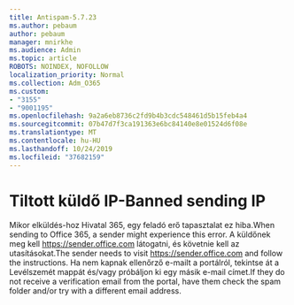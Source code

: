 ```yaml
---
title: Antispam-5.7.23
ms.author: pebaum
author: pebaum
manager: mnirkhe
ms.audience: Admin
ms.topic: article
ROBOTS: NOINDEX, NOFOLLOW
localization_priority: Normal
ms.collection: Adm_O365
ms.custom:
- "3155"
- "9001195"
ms.openlocfilehash: 9a2a6eb8736c2fd9b4b3cdc548461d5b15feb4a4
ms.sourcegitcommit: 07b47d7f3ca191363e6bc84140e8e01524d6f08e
ms.translationtype: MT
ms.contentlocale: hu-HU
ms.lasthandoff: 10/24/2019
ms.locfileid: "37682159"
---
```

# <a name="banned-sending-ip"></a><span data-ttu-id="fbdc8-102">Tiltott küldő IP-</span><span class="sxs-lookup"><span data-stu-id="fbdc8-102">Banned sending IP</span></span>

<span data-ttu-id="fbdc8-103">Mikor elküldés-hoz Hivatal 365, egy feladó erő tapasztalat ez hiba.</span><span class="sxs-lookup"><span data-stu-id="fbdc8-103">When sending to Office 365, a sender might experience this error.</span></span> <span data-ttu-id="fbdc8-104">A küldőnek meg kell https://sender.office.com látogatni, és követnie kell az utasításokat.</span><span class="sxs-lookup"><span data-stu-id="fbdc8-104">The sender needs to visit https://sender.office.com and follow the instructions.</span></span>  <span data-ttu-id="fbdc8-105">Ha nem kapnak ellenőrző e-mailt a portálról, tekintse át a Levélszemét mappát és/vagy próbáljon ki egy másik e-mail címet.</span><span class="sxs-lookup"><span data-stu-id="fbdc8-105">If they do not receive a verification email from the portal, have them check the spam folder and/or try with a different email address.</span></span>